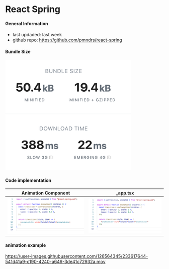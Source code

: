 # React Spring 
#### General Information 
+ last updaded: last week
+ github repo: https://github.com/pmndrs/react-spring

#### Bundle Size 
<img src= "Screenshot 2023-04-20 at 13.08.02.png" width="400"/>

#### Code implementation

Animation Component            |  _app.tsx
:-------------------------:|:-------------------------:
<img src= "Screenshot 2023-04-20 at 13.26.07.png" width="400"/>  |  <img src= "Screenshot 2023-04-20 at 13.26.07.png" width="400"/>

#### animation example




https://user-images.githubusercontent.com/126564345/233617644-541d41a9-c190-4240-a649-3de41c72932a.mov

